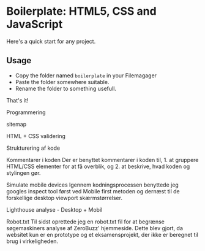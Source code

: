 # Boilerplate: HTML5, CSS and JavaScript

Here's a quick start for any project.

## Usage

* Copy the folder named `boilerplate` in your Filemagager
* Paste the folder somewhere suitable.
* Rename the folder to something usefull.

That's it!


Programmering

sitemap


HTML + CSS validering

Strukturering af kode


Kommentarer i koden
Der er benyttet kommentarer i koden til, 1. at gruppere HTML/CSS elementer for at få overblik, og 2. at beskrive, hvad koden og stylingen gør.

Simulate mobile devices
Igennem kodningsprocessen benyttede jeg googles inspect tool først ved Mobile first metoden og dernæst til de forskellige desktop viewport skærmstørrelser.

Lighthouse analyse - Desktop + Mobil

Robot.txt
Til sidst oprettede jeg en robot.txt fil for at begrænse søgemaskiners analyse af ZeroBuzz' hjemmeside. Dette blev gjort, da websitet kun er en prototype og et eksamensprojekt, der ikke er beregnet til brug i virkeligheden.


